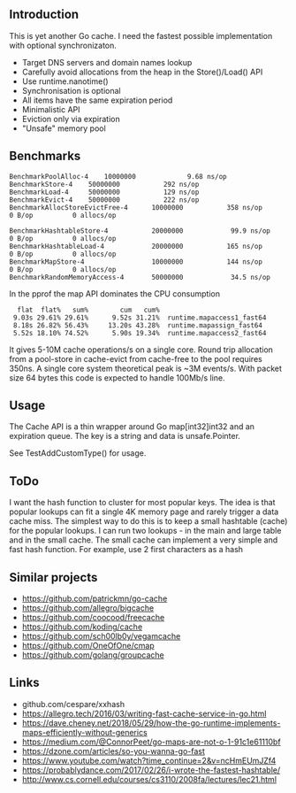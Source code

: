 ## Introduction

This is yet another Go cache. I need the fastest possible implementation with optional synchronizaton. 

* Target DNS servers and domain names lookup
* Carefully avoid allocations from the heap in the Store()/Load() API
* Use runtime.nanotime()
* Synchronisation is optional
* All items have the same expiration period
* Minimalistic API
* Eviction only via expiration
* "Unsafe" memory pool 

## Benchmarks

	BenchmarkPoolAlloc-4   	10000000	         9.68 ns/op
	BenchmarkStore-4   	50000000	       292 ns/op
	BenchmarkLoad-4    	50000000	       129 ns/op
	BenchmarkEvict-4   	50000000	       222 ns/op
	BenchmarkAllocStoreEvictFree-4    	10000000	       358 ns/op	       0 B/op	       0 allocs/op

	BenchmarkHashtableStore-4       	20000000	        99.9 ns/op	       0 B/op	       0 allocs/op
	BenchmarkHashtableLoad-4        	20000000	       165 ns/op	       0 B/op	       0 allocs/op
	BenchmarkMapStore-4             	10000000	       144 ns/op	       0 B/op	       0 allocs/op
	BenchmarkRandomMemoryAccess-4   	50000000	        34.5 ns/op

In the pprof the map API dominates the CPU consumption

      flat  flat%   sum%        cum   cum%
     9.03s 29.61% 29.61%      9.52s 31.21%  runtime.mapaccess1_fast64
     8.18s 26.82% 56.43%     13.20s 43.28%  runtime.mapassign_fast64
     5.52s 18.10% 74.52%      5.90s 19.34%  runtime.mapaccess2_fast64

It gives 5-10M cache operations/s on a single core. Round trip allocation from a pool-store in cache-evict from cache-free to the pool requires 350ns. 
A single core system theoretical peak is ~3M events/s. With packet size 64 bytes this code is expected to handle 100Mb/s line.


## Usage

The Cache API is a thin wrapper around Go map[int32]int32 and an expiration queue. The key is a string and data is unsafe.Pointer.

See TestAddCustomType() for usage.


## ToDo

I want the hash function to cluster for most popular keys. The idea is that popular lookups can fit a single 4K memory page and rarely trigger a data cache miss.
The simplest way to do this is to keep a small hashtable (cache) for the popular lookups. I can run two lookups - in the main and 
large table and in the small cache. The small cache can implement a very simple and fast hash function. For example, use 2 first characters as a hash

## Similar projects 

* https://github.com/patrickmn/go-cache
* https://github.com/allegro/bigcache
* https://github.com/coocood/freecache
* https://github.com/koding/cache
* https://github.com/sch00lb0y/vegamcache
* https://github.com/OneOfOne/cmap
* https://github.com/golang/groupcache


## Links

* github.com/cespare/xxhash
* https://allegro.tech/2016/03/writing-fast-cache-service-in-go.html
* https://dave.cheney.net/2018/05/29/how-the-go-runtime-implements-maps-efficiently-without-generics
* https://medium.com/@ConnorPeet/go-maps-are-not-o-1-91c1e61110bf
* https://dzone.com/articles/so-you-wanna-go-fast
* https://www.youtube.com/watch?time_continue=2&v=ncHmEUmJZf4
* https://probablydance.com/2017/02/26/i-wrote-the-fastest-hashtable/
* http://www.cs.cornell.edu/courses/cs3110/2008fa/lectures/lec21.html